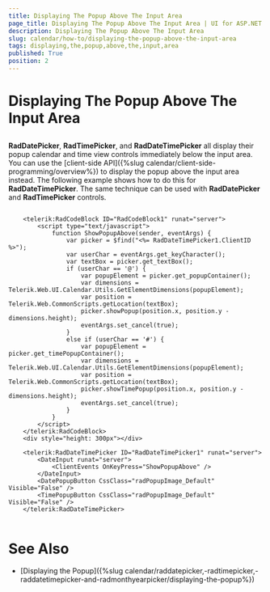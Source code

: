 ```yaml
---
title: Displaying The Popup Above The Input Area
page_title: Displaying The Popup Above The Input Area | UI for ASP.NET AJAX Documentation
description: Displaying The Popup Above The Input Area
slug: calendar/how-to/displaying-the-popup-above-the-input-area
tags: displaying,the,popup,above,the,input,area
published: True
position: 2
---
```


# Displaying The Popup Above The Input Area



## 

__RadDatePicker__, __RadTimePicker__, and __RadDateTimePicker__ all display their popup calendar and time view controls immediately below the input area. You can use the [client-side API]({%slug calendar/client-side-programming/overview%}) to display the popup above the input area instead. The following example shows how to do this for __RadDateTimePicker__. The same technique can be used with __RadDatePicker__ and __RadTimePicker__ controls.

````ASPNET
	     
	<telerik:RadCodeBlock ID="RadCodeBlock1" runat="server">
		<script type="text/javascript">
			function ShowPopupAbove(sender, eventArgs) {
				var picker = $find("<%= RadDateTimePicker1.ClientID %>");
				var userChar = eventArgs.get_keyCharacter();
				var textBox = picker.get_textBox();
				if (userChar == '@') {
					var popupElement = picker.get_popupContainer();
					var dimensions = Telerik.Web.UI.Calendar.Utils.GetElementDimensions(popupElement);
					var position = Telerik.Web.CommonScripts.getLocation(textBox);
					picker.showPopup(position.x, position.y - dimensions.height);
					eventArgs.set_cancel(true);
				}
				else if (userChar == '#') {
					var popupElement = picker.get_timePopupContainer();
					var dimensions = Telerik.Web.UI.Calendar.Utils.GetElementDimensions(popupElement);
					var position = Telerik.Web.CommonScripts.getLocation(textBox);
					picker.showTimePopup(position.x, position.y - dimensions.height);
					eventArgs.set_cancel(true);
				}
			}
		</script>
	</telerik:RadCodeBlock>
	<div style="height: 300px"></div>
	
	<telerik:RadDateTimePicker ID="RadDateTimePicker1" runat="server">
		<DateInput runat="server">
			<ClientEvents OnKeyPress="ShowPopupAbove" />
		</DateInput>
		<DatePopupButton CssClass="radPopupImage_Default" Visible="False" />
		<TimePopupButton CssClass="radPopupImage_Default" Visible="False" />
	</telerik:RadDateTimePicker>
	
````



# See Also

 * [Displaying the Popup]({%slug calendar/raddatepicker,-radtimepicker,-raddatetimepicker-and-radmonthyearpicker/displaying-the-popup%})
